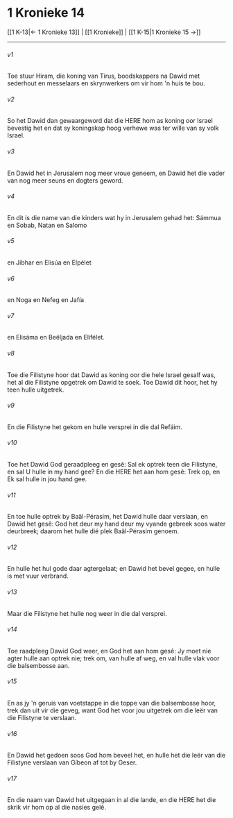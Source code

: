 # 1 Kronieke 14

[[1 K-13|← 1 Kronieke 13]] | [[1 Kronieke]] | [[1 K-15|1 Kronieke 15 →]]
***

###### v1
Toe stuur Hiram, die koning van Tirus, boodskappers na Dawid met sederhout en messelaars en skrynwerkers om vir hom 'n huis te bou. 
###### v2
So het Dawid dan gewaargeword dat die HERE hom as koning oor Israel bevestig het en dat sy koningskap hoog verhewe was ter wille van sy volk Israel. 
###### v3
En Dawid het in Jerusalem nog meer vroue geneem, en Dawid het die vader van nog meer seuns en dogters geword. 
###### v4
En dit is die name van die kinders wat hy in Jerusalem gehad het: Sámmua en Sobab, Natan en Salomo 
###### v5
en Jibhar en Elisúa en Elpélet 
###### v6
en Noga en Nefeg en Jafía 
###### v7
en Elisáma en Beëljada en Elifélet. 
###### v8
Toe die Filistyne hoor dat Dawid as koning oor die hele Israel gesalf was, het al die Filistyne opgetrek om Dawid te soek. Toe Dawid dit hoor, het hy teen hulle uitgetrek. 
###### v9
En die Filistyne het gekom en hulle versprei in die dal Refáim. 
###### v10
Toe het Dawid God geraadpleeg en gesê: Sal ek optrek teen die Filistyne, en sal U hulle in my hand gee? En die HERE het aan hom gesê: Trek op, en Ek sal hulle in jou hand gee. 
###### v11
En toe hulle optrek by Baäl-Pérasim, het Dawid hulle daar verslaan, en Dawid het gesê: God het deur my hand deur my vyande gebreek soos water deurbreek; daarom het hulle dié plek Baäl-Pérasim genoem. 
###### v12
En hulle het hul gode daar agtergelaat; en Dawid het bevel gegee, en hulle is met vuur verbrand. 
###### v13
Maar die Filistyne het hulle nog weer in die dal versprei. 
###### v14
Toe raadpleeg Dawid God weer, en God het aan hom gesê: Jy moet nie agter hulle aan optrek nie; trek om, van hulle af weg, en val hulle vlak voor die balsembosse aan. 
###### v15
En as jy 'n geruis van voetstappe in die toppe van die balsembosse hoor, trek dan uit vir die geveg, want God het voor jou uitgetrek om die leër van die Filistyne te verslaan. 
###### v16
En Dawid het gedoen soos God hom beveel het, en hulle het die leër van die Filistyne verslaan van Gíbeon af tot by Geser. 
###### v17
En die naam van Dawid het uitgegaan in al die lande, en die HERE het die skrik vir hom op al die nasies gelê. 
